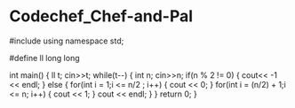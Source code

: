 # Codechef_Chef-and-Pal

#include <iostream>
using namespace std;

#define ll long long

int main() 
{
  ll t;
  cin>>t;
  while(t--)
  {
      int n;
      cin>>n;
      if(n % 2 != 0)
      {
          cout<< -1 << endl;
      }
      else
      {
          for(int i = 1;i <= n/2 ; i++)
          {
              cout << 0;
          }
          for(int i = (n/2) + 1;i <= n; i++)
          {
              cout << 1;
          }
          cout << endl;
      }
  }
  return 0;
}
